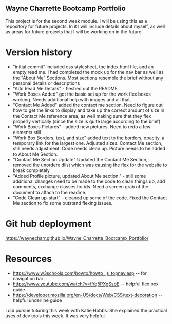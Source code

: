 ## Wayne Charrette Bootcamp Portfolio

This project is for the second week module. I will be using this as a repository for future projects. In it I will include details about myself, as well as areas for future projects that I will be working on in the future.

# Version history

- "initial commit" included css stylesheet, the index.html file, and an empty read me. I had completed the mock up for the nav bar as well as the "About Me" Sections. Most sections resemble the brief without any personal details or descriptions 
- "Add Read Me Details" - fleshed out the README
- "Work Boxes Added" got the basic set up for the work flex boxes working. Needs additional help with images and all that. 
- "Contact Me Added" added the contact me section. Need to figure out how to get the links to display and take up the correct amount of size in the Contact Me reference area, as well making sure that they flex properly vertically (since the size is quite large according to the brief)
- "Work Boxes Pictures" - added new pictures. Need to redo a few elements still
- "Work Box Borders, text, and size"  added text to the borders, opacity, a temporary link for the largest one. Adjusted sizes. Contact Me section, still needs adjustment. Code needs clean up. Picture needs to be added to About Me Section. 
- "Contact Me Section Update" Updated the Contact Me Section, removed the unordere dlist which was causing the flex for the website to break completely
- "Added Profile picture, updated About Me section." - still some additional changes need to be made to the code to clean things up, add comments, exchange classes for ids. Need a screen grab of the document to attach to the readme.  
- "Code Clean up-start" - cleaned up some of the code. Fixed the Contact Me section to fix some outstand flexing issues.

# Git hub deployment

https://waynecharr.github.io/Wayne_Charrette_Bootcamp_Portfolio/

# Resources

- https://www.w3schools.com/howto/howto_js_topnav.asp -- for navigation bar
- https://www.youtube.com/watch?v=fYq5PXgSsbE -- helpful flex box guide
- https://developer.mozilla.org/en-US/docs/Web/CSS/text-decoration -- helpful underline guide

I did pursue tutoring this week with Katie Hobbs. She explained the practical uses of dev tools this week. It was very helpful.


